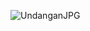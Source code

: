 ![UndanganJPG](https://github.com/wellybunglon/undangan/assets/147225667/9e13267c-181f-4a21-bdd7-7c56ba489494)
